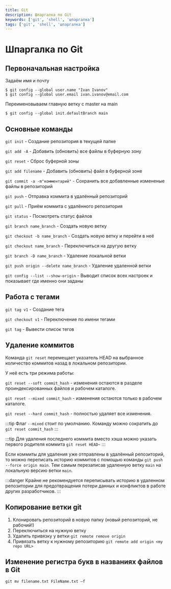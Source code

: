 ```yaml
---
title: Git
description: Шпаргалка по Git
keywords: ['git', 'shell', 'шпаргалка']
tags: ['git', 'shell', 'шпаргалка']
---
```


# Шпаргалка по Git

## Первоначальная настройка

Задаём имя и почту

```shell
$ git config --global user.name "Ivan Ivanov"
$ git config --global user.email ivan.ivanov@email.com
```

Переименовываем главную ветку с master на main

```shell
$ git config --global init.defaultBranch main
```

## Основные команды

`git init` - Создание репозитория в текущей папке

`git add -A` - Добавить (обновить) все файлы в буферную зону

`git reset` - Сброс буферной зоны

`git add filename` - Добавить (обновить) файл в буферной зоне

`git commit -a -m"комментарий"` - Сохранить все добавленные измененые файлы в репозиторий

`git push` - Отправка коммита в удалённый репозиторий

`git pull` - Приём коммита с удалённого репозитория

`git status` - Посмотреть статус файлов

`git branch name_branch` - Создать новую ветку

`git checkout -b name_branch` - Создать новую ветку и перейти в неё

`git checkout name_branch` - Переключиться на другую ветку

`git branch -D name_branch` - Удаление локальной ветки

`git push origin --delete name_branch` - Удаление удаленной ветки

`git config --list --show-origin` - Выводит список всех настроек и показывает где именно они заданы

## Работа с тегами

`git tag v1` - Создание тега

`git checkout v1` - Переключение по имени тегами

`git tag` - Вывести список тегов

## Удаление коммитов

Команда `git reset` перемещает указатель HEAD на выбранное количество коммитов назад в локальном репозитории.

У неё есть три режима работы:

`git reset --soft commit_hash` - изменения остаются в разделе проиндексированных файлов и рабочем каталоге.

`git reset --mixed commit_hash` - изменения остаются только в рабочем каталоге.

`git reset --hard commit_hash` - полностью удаляет все изменения.

:::tip
Флаг `--mixed` стоит по умолчанию. Команду можно сократить до `git reset commit_hash`
:::

:::tip
Для удаления последнего коммита вместо хэша можно указать первого родителя коммита `git reset HEAD~`
:::

Если коммиты для удаления уже отправлены в удалённый репозиторий, то можно переписать историю коммитов с помощью команды `git push --force origin main`. Тем самым перезаписав удаленную ветку `main` на локальную версию ветки `main`.

:::danger
Крайне не рекомендуется переписывать историю в удаленном репозитории для предотвращения потери данных и конфликтов в работе других разработчиков.
:::

## Копирование ветки git

1) Клонировать репозиторий в новую папку (новый репозиторий, не рабочий!)
2) Переключиться на нужную ветку
3) Удалить привязку у ветки `git remote remove origin`
4) Привязать ветку к нужному репозиторию `git remote add origin <my repo URL>`

## Изменение регистра букв в названиях файлов в Git

```shell
git mv filename.txt FileName.txt –f
```
